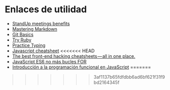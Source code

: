 # Enlaces de utilidad
* [StandUp meetings benefits](https://.6q.io/team-building-benefits-stand-up-meetings)
* [Mastering Markdown](https://guides.github.com/features/mastering-markdown/)
* [Git Basics](https://www.theodinproject.com/courses/web-development-101/lessons/git-basics)
* [Try Ruby](https://ruby.github.io/TryRuby/)
* [Practice Typing](https://www.typingclub.com/)
* [Javascript cheatsheet](https://www.paradigmadigital.com/wp-content/uploads/2018/02/JSCheatsheetv1.1.pdf)
<<<<<<< HEAD
* [The best front-end hacking cheatsheets — all in one place.](https://medium.freecodecamp.org/modern-frontend-hacking-cheatsheets-df9c2566c72a)
* [JavaScript ES6 no más bucles FOR](https://lemoncode.net/lemoncode-blog/2017/6/22/javascript-es6-no-mas-bucles-for)
* [Introducción a la programación funcional en JavaScript](https://lemoncode.net/lemoncode-blog/2017/9/5/introduccion-programacion-funcional-javascript)
=======
>>>>>>> 3af1137b65fdfdbb6ad6bf621f31f9bd2164345f

